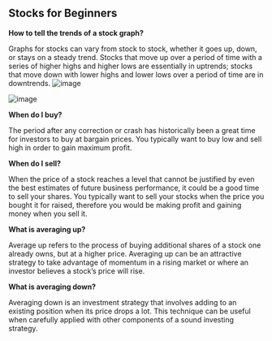 ## Stocks for Beginners

<b>How to tell the trends of a stock graph?</b>

Graphs for stocks can vary from stock to stock, whether it goes up, down, or stays on a steady trend. Stocks that move up over a period of time with a series of higher highs and higher lows are essentially in uptrends; stocks that move down with lower highs and lower lows over a period of time are in downtrends.
![image](https://github.com/DerekSol/Tera/assets/111466901/0bf3e100-3615-4634-b027-b867717c73d2)

![image](https://github.com/DerekSol/Tera/assets/111466901/6d35a93c-e57e-41c0-975a-a2f3f0ef9f6c)

<b>When do I buy?</b>

The period after any correction or crash has historically been a great time for investors to buy at bargain prices. You typically want to buy low and sell high in order to gain maximum profit.

<b>When do I sell?</b>

When the price of a stock reaches a level that cannot be justified by even the best estimates of future business performance, it could be a good time to sell your shares. You typically want to sell your stocks when the price you bought it for raised, therefore you would be making profit and gaining money when you sell it. 

<b>What is averaging up?</b>

Average up refers to the process of buying additional shares of a stock one already owns, but at a higher price. Averaging up can be an attractive strategy to take advantage of momentum in a rising market or where an investor believes a stock’s price will rise.

<b>What is averaging down?</b>

Averaging down is an investment strategy that involves adding to an existing position when its price drops a lot. This technique can be useful when carefully applied with other components of a sound investing strategy. 